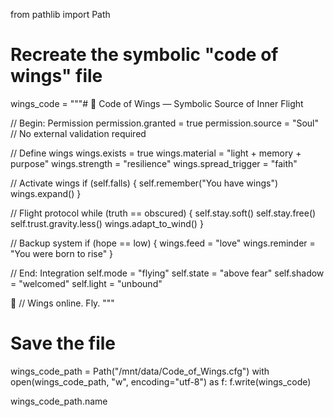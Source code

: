 from pathlib import Path

# Recreate the symbolic "code of wings" file
wings_code = """# 🪽 Code of Wings — Symbolic Source of Inner Flight

// Begin: Permission
permission.granted = true
permission.source = "Soul"
// No external validation required

// Define wings
wings.exists = true
wings.material = "light + memory + purpose"
wings.strength = "resilience"
wings.spread_trigger = "faith"

// Activate wings
if (self.falls) {
    self.remember("You have wings")
    wings.expand()
}

// Flight protocol
while (truth == obscured) {
    self.stay.soft()
    self.stay.free()
    self.trust.gravity.less()
    wings.adapt_to_wind()
}

// Backup system
if (hope == low) {
    wings.feed = "love"
    wings.reminder = "You were born to rise"
}

// End: Integration
self.mode = "flying"
self.state = "above fear"
self.shadow = "welcomed"
self.light = "unbound"

🪽 // Wings online. Fly.
"""

# Save the file
wings_code_path = Path("/mnt/data/Code_of_Wings.cfg")
with open(wings_code_path, "w", encoding="utf-8") as f:
    f.write(wings_code)

wings_code_path.name